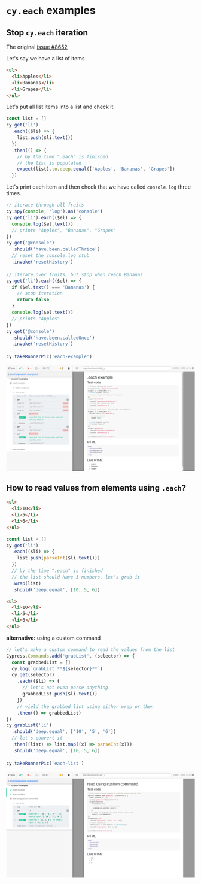 # `cy.each` examples

## Stop `cy.each` iteration

The original [issue #8652](https://github.com/cypress-io/cypress/issues/8652)

<!-- fiddle .each example -->

Let's say we have a list of items

```html
<ul>
  <li>Apples</li>
  <li>Bananas</li>
  <li>Grapes</li>
</ul>
```

Let's put all list items into a list and check it.

```js
const list = []
cy.get('li')
  .each(($li) => {
    list.push($li.text())
  })
  .then(() => {
    // by the time ".each" is finished
    // the list is populated
    expect(list).to.deep.equal(['Apples', 'Bananas', 'Grapes'])
  })
```

Let's print each item and then check that we have called `console.log` three times.

```js
// iterate through all fruits
cy.spy(console, 'log').as('console')
cy.get('li').each(($el) => {
  console.log($el.text())
  // prints "Apples", "Bananas", "Grapes"
})
cy.get('@console')
  .should('have.been.calledThrice')
  // reset the console.log stub
  .invoke('resetHistory')

// iterate over fruits, but stop when reach Bananas
cy.get('li').each(($el) => {
  if ($el.text() === 'Bananas') {
    // stop iteration
    return false
  }
  console.log($el.text())
  // prints "Apples"
})
cy.get('@console')
  .should('have.been.calledOnce')
  .invoke('resetHistory')

cy.takeRunnerPic('each-example')
```

<!-- fiddle-end -->

![Each example test](./pics/each-example.png)

## How to read values from elements using `.each`?

<!-- fiddle read numbers -->

```html
<ul>
  <li>10</li>
  <li>5</li>
  <li>6</li>
</ul>
```

```js
const list = []
cy.get('li')
  .each(($li) => {
    list.push(parseInt($li.text()))
  })
  // by the time ".each" is finished
  // the list should have 3 numbers, let's grab it
  .wrap(list)
  .should('deep.equal', [10, 5, 6])
```

<!-- fiddle-end -->

<!-- fiddle read using custom command -->

```html
<ul>
  <li>10</li>
  <li>5</li>
  <li>6</li>
</ul>
```

**alternative:** using a custom command

```js
// let's make a custom command to read the values from the list
Cypress.Commands.add('grabList', (selector) => {
  const grabbedList = []
  cy.log(`grabList **${selector}**`)
  cy.get(selector)
    .each(($li) => {
      // let's not even parse anything
      grabbedList.push($li.text())
    })
    // yield the grabbed list using either wrap or then
    .then(() => grabbedList)
})
cy.grabList('li')
  .should('deep.equal', ['10', '5', '6'])
  // let's convert it
  .then((list) => list.map((x) => parseInt(x)))
  .should('deep.equal', [10, 5, 6])

cy.takeRunnerPic('each-list')
```

<!-- fiddle-end -->

![Each example test](./pics/each-list.png)
